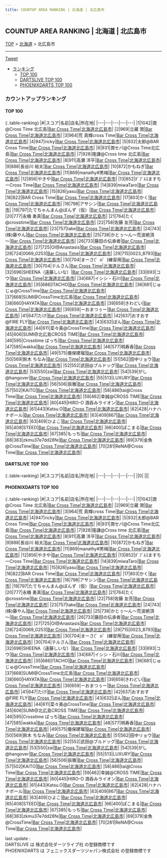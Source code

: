 ```yaml
---
title: COUNTUP AREA RANKING | 北海道 | 北広島市
---
```

## COUNTUP AREA RANKING | 北海道 | 北広島市

[TOP](/darts/rank/) > [北海道](/darts/rank/北海道/) > 北広島市

___

<a href="https://twitter.com/share?ref_src=twsrc%5Etfw" data-text="COUNTUP AREA RANKING | 北海道北広島市" class="twitter-share-button" data-hashtags="DARTSLIVE,PHOENIXDARTS,darts,ダーツ" data-show-count="false">Tweet</a>

* [ランキング](#カウントアップランキング)
    * [TOP 100](#top-100)
    * [DARTSLIVE TOP 100](#dartslive-top-100)
    * [PHOENIXDARTS TOP 100](#phoenixdarts-top-100)

### カウントアップランキング

#### TOP 100



{:.table-ranking}
|#|スコア|名前|店名|所在地|
|---|---|---|---|---|
|1|1042|<span class="rank-name-pd">潤@Cross Time 北広島</span>|<a href="https://vs.phoenixdarts.com/jp/shop/shopDetailInfo/s_80543?s_seq=80543">Bar Cross Time</a>|<a href="/darts/rank/北海道/北広島市">北海道北広島市</a>|
|2|969|<span class="rank-name-pd"><span class="pro-icon-pd"></span>立藏 潤</span>|<a href="https://vs.phoenixdarts.com/jp/shop/shopDetailInfo/s_80543?s_seq=80543">Bar Cross Time</a>|<a href="/darts/rank/北海道/北広島市">北海道北広島市</a>|
|3|964|<span class="rank-name-pd">荒 真輝cross Time</span>|<a href="https://vs.phoenixdarts.com/jp/shop/shopDetailInfo/s_80543?s_seq=80543">Bar Cross Time</a>|<a href="/darts/rank/北海道/北広島市">北海道北広島市</a>|
|4|947|<span class="rank-name-pd">ricky</span>|<a href="https://vs.phoenixdarts.com/jp/shop/shopDetailInfo/s_80543?s_seq=80543">Bar Cross Time</a>|<a href="/darts/rank/北海道/北広島市">北海道北広島市</a>|
|5|932|<span class="rank-name-pd">太郎@BAR Cross Time</span>|<a href="https://vs.phoenixdarts.com/jp/shop/shopDetailInfo/s_80543?s_seq=80543">Bar Cross Time</a>|<a href="/darts/rank/北海道/北広島市">北海道北広島市</a>|
|6|931|<span class="rank-name-pd">潤セパ@Cross Time北広島</span>|<a href="https://vs.phoenixdarts.com/jp/shop/shopDetailInfo/s_80543?s_seq=80543">Bar Cross Time</a>|<a href="/darts/rank/北海道/北広島市">北海道北広島市</a>|
|7|928|<span class="rank-name-pd">隆謙@Cross time 北広島</span>|<a href="https://vs.phoenixdarts.com/jp/shop/shopDetailInfo/s_80543?s_seq=80543">Bar Cross Time</a>|<a href="/darts/rank/北海道/北広島市">北海道北広島市</a>|
|8|911|<span class="rank-name-pd">高瀬 洋平</span>|<a href="https://vs.phoenixdarts.com/jp/shop/shopDetailInfo/s_80543?s_seq=80543">Bar Cross Time</a>|<a href="/darts/rank/北海道/北広島市">北海道北広島市</a>|
|9|888|<span class="rank-name-pd"><span class="pro-icon-pd"></span>長谷川 裕太</span>|<a href="https://vs.phoenixdarts.com/jp/shop/shopDetailInfo/s_80543?s_seq=80543">Bar Cross Time</a>|<a href="/darts/rank/北海道/北広島市">北海道北広島市</a>|
|10|872|<span class="rank-name-pd">かもねぎ</span>|<a href="https://vs.phoenixdarts.com/jp/shop/shopDetailInfo/s_80543?s_seq=80543">Bar Cross Time</a>|<a href="/darts/rank/北海道/北広島市">北海道北広島市</a>|
|11|869|<span class="rank-name-pd">manathy#男梅</span>|<a href="https://vs.phoenixdarts.com/jp/shop/shopDetailInfo/s_80543?s_seq=80543">Bar Cross Time</a>|<a href="/darts/rank/北海道/北広島市">北海道北広島市</a>|
|12|856|<span class="rank-name-pd">やきや</span>|<a href="https://vs.phoenixdarts.com/jp/shop/shopDetailInfo/s_80543?s_seq=80543">Bar Cross Time</a>|<a href="/darts/rank/北海道/北広島市">北海道北広島市</a>|
|13|852|<span class="rank-name-pd">ﾀﾞﾌﾞﾙｽますちーCross Time</span>|<a href="https://vs.phoenixdarts.com/jp/shop/shopDetailInfo/s_80543?s_seq=80543">Bar Cross Time</a>|<a href="/darts/rank/北海道/北広島市">北海道北広島市</a>|
|14|839|<span class="rank-name-pd">miwaTaro</span>|<a href="https://vs.phoenixdarts.com/jp/shop/shopDetailInfo/s_80543?s_seq=80543">Bar Cross Time</a>|<a href="/darts/rank/北海道/北広島市">北海道北広島市</a>|
|15|826|<span class="rank-name-pd">yasu</span>|<a href="https://vs.phoenixdarts.com/jp/shop/shopDetailInfo/s_80543?s_seq=80543">Bar Cross Time</a>|<a href="/darts/rank/北海道/北広島市">北海道北広島市</a>|
|16|822|<span class="rank-name-pd">BAR Cross Time</span>|<a href="https://vs.phoenixdarts.com/jp/shop/shopDetailInfo/s_80543?s_seq=80543">Bar Cross Time</a>|<a href="/darts/rank/北海道/北広島市">北海道北広島市</a>|
|17|803|<span class="rank-name-pd">かく</span>|<a href="https://vs.phoenixdarts.com/jp/shop/shopDetailInfo/s_80543?s_seq=80543">Bar Cross Time</a>|<a href="/darts/rank/北海道/北広島市">北海道北広島市</a>|
|18|798|<span class="rank-name-pd">アサシン</span>|<a href="https://vs.phoenixdarts.com/jp/shop/shopDetailInfo/s_80543?s_seq=80543">Bar Cross Time</a>|<a href="/darts/rank/北海道/北広島市">北海道北広島市</a>|
|19|797|<span class="rank-name-pd">たてちゃんまん@ぼんず（仮）</span>|<a href="https://vs.phoenixdarts.com/jp/shop/shopDetailInfo/s_80543?s_seq=80543">Bar Cross Time</a>|<a href="/darts/rank/北海道/北広島市">北海道北広島市</a>|
|20|777|<span class="rank-name-pd">永桶 勇真</span>|<a href="https://vs.phoenixdarts.com/jp/shop/shopDetailInfo/s_80543?s_seq=80543">Bar Cross Time</a>|<a href="/darts/rank/北海道/北広島市">北海道北広島市</a>|
|21|764|<span class="rank-name-pd">たく@crosstime</span>|<a href="https://vs.phoenixdarts.com/jp/shop/shopDetailInfo/s_80543?s_seq=80543">Bar Cross Time</a>|<a href="/darts/rank/北海道/北広島市">北海道北広島市</a>|
|22|758|<span class="rank-name-pd">佐藤 友亮</span>|<a href="https://vs.phoenixdarts.com/jp/shop/shopDetailInfo/s_80543?s_seq=80543">Bar Cross Time</a>|<a href="/darts/rank/北海道/北広島市">北海道北広島市</a>|
|23|757|<span class="rank-name-pd">take</span>|<a href="https://vs.phoenixdarts.com/jp/shop/shopDetailInfo/s_80543?s_seq=80543">Bar Cross Time</a>|<a href="/darts/rank/北海道/北広島市">北海道北広島市</a>|
|24|743|<span class="rank-name-pd">(株)藤やん</span>|<a href="https://vs.phoenixdarts.com/jp/shop/shopDetailInfo/s_80543?s_seq=80543">Bar Cross Time</a>|<a href="/darts/rank/北海道/北広島市">北海道北広島市</a>|
|25|738|<span class="rank-name-pd">かとぅ～ん～荒波絶頂～</span>|<a href="https://vs.phoenixdarts.com/jp/shop/shopDetailInfo/s_80543?s_seq=80543">Bar Cross Time</a>|<a href="/darts/rank/北海道/北広島市">北海道北広島市</a>|
|26|733|<span class="rank-name-pd">藤田の伝承者</span>|<a href="https://vs.phoenixdarts.com/jp/shop/shopDetailInfo/s_80543?s_seq=80543">Bar Cross Time</a>|<a href="/darts/rank/北海道/北広島市">北海道北広島市</a>|
|27|725|<span class="rank-name-pd">OI@Anastasis</span>|<a href="https://vs.phoenixdarts.com/jp/shop/shopDetailInfo/s_80543?s_seq=80543">Bar Cross Time</a>|<a href="/darts/rank/北海道/北広島市">北海道北広島市</a>|
|28|724|<span class="rank-name-pd">0069_0253</span>|<a href="https://vs.phoenixdarts.com/jp/shop/shopDetailInfo/s_80543?s_seq=80543">Bar Cross Time</a>|<a href="/darts/rank/北海道/北広島市">北海道北広島市</a>|
|29|715|<span class="rank-name-pd">0023_8793</span>|<a href="https://vs.phoenixdarts.com/jp/shop/shopDetailInfo/s_80543?s_seq=80543">Bar Cross Time</a>|<a href="/darts/rank/北海道/北広島市">北海道北広島市</a>|
|30|704|<span class="rank-name-pd">まーさ(゜o゜)練習用</span>|<a href="https://vs.phoenixdarts.com/jp/shop/shopDetailInfo/s_80543?s_seq=80543">Bar Cross Time</a>|<a href="/darts/rank/北海道/北広島市">北海道北広島市</a>|
|30|704|<span class="rank-name-pd">テルさん</span>|<a href="https://vs.phoenixdarts.com/jp/shop/shopDetailInfo/s_80543?s_seq=80543">Bar Cross Time</a>|<a href="/darts/rank/北海道/北広島市">北海道北広島市</a>|
|32|696|<span class="rank-name-pd">SHEENA（遠藤しいな）</span>|<a href="https://vs.phoenixdarts.com/jp/shop/shopDetailInfo/s_80543?s_seq=80543">Bar Cross Time</a>|<a href="/darts/rank/北海道/北広島市">北海道北広島市</a>|
|33|693|<span class="rank-name-pd">コウ</span>|<a href="https://vs.phoenixdarts.com/jp/shop/shopDetailInfo/s_80543?s_seq=80543">Bar Cross Time</a>|<a href="/darts/rank/北海道/北広島市">北海道北広島市</a>|
|34|687|<span class="rank-name-pd">イシシ・石川</span>|<a href="https://vs.phoenixdarts.com/jp/shop/shopDetailInfo/s_80543?s_seq=80543">Bar Cross Time</a>|<a href="/darts/rank/北海道/北広島市">北海道北広島市</a>|
|35|686|<span class="rank-name-pd">ITACHO</span>|<a href="https://vs.phoenixdarts.com/jp/shop/shopDetailInfo/s_80543?s_seq=80543">Bar Cross Time</a>|<a href="/darts/rank/北海道/北広島市">北海道北広島市</a>|
|36|681|<span class="rank-name-pd">じゅじゅ@CrossTime</span>|<a href="https://vs.phoenixdarts.com/jp/shop/shopDetailInfo/s_80543?s_seq=80543">Bar Cross Time</a>|<a href="/darts/rank/北海道/北広島市">北海道北広島市</a>|
|37|668|<span class="rank-name-pd">SUMI@CrossTime北広島</span>|<a href="https://vs.phoenixdarts.com/jp/shop/shopDetailInfo/s_80543?s_seq=80543">Bar Cross Time</a>|<a href="/darts/rank/北海道/北広島市">北海道北広島市</a>|
|38|660|<span class="rank-name-pd">HAYATA</span>|<a href="https://vs.phoenixdarts.com/jp/shop/shopDetailInfo/s_80543?s_seq=80543">Bar Cross Time</a>|<a href="/darts/rank/北海道/北広島市">北海道北広島市</a>|
|39|659|<span class="rank-name-pd">きわどい</span>|<a href="https://vs.phoenixdarts.com/jp/shop/shopDetailInfo/s_80543?s_seq=80543">Bar Cross Time</a>|<a href="/darts/rank/北海道/北広島市">北海道北広島市</a>|
|39|659|<span class="rank-name-pd">ーおまつぅー</span>|<a href="https://vs.phoenixdarts.com/jp/shop/shopDetailInfo/s_80543?s_seq=80543">Bar Cross Time</a>|<a href="/darts/rank/北海道/北広島市">北海道北広島市</a>|
|41|647|<span class="rank-name-pd">たけ</span>|<a href="https://vs.phoenixdarts.com/jp/shop/shopDetailInfo/s_80543?s_seq=80543">Bar Cross Time</a>|<a href="/darts/rank/北海道/北広島市">北海道北広島市</a>|
|42|637|<span class="rank-name-pd">おすおす@FIRE FLY</span>|<a href="https://vs.phoenixdarts.com/jp/shop/shopDetailInfo/s_80543?s_seq=80543">Bar Cross Time</a>|<a href="/darts/rank/北海道/北広島市">北海道北広島市</a>|
|43|632|<span class="rank-name-pd">ぽん</span>|<a href="https://vs.phoenixdarts.com/jp/shop/shopDetailInfo/s_80543?s_seq=80543">Bar Cross Time</a>|<a href="/darts/rank/北海道/北広島市">北海道北広島市</a>|
|44|611|<span class="rank-name-pd">菜々美@CrossTime</span>|<a href="https://vs.phoenixdarts.com/jp/shop/shopDetailInfo/s_80543?s_seq=80543">Bar Cross Time</a>|<a href="/darts/rank/北海道/北広島市">北海道北広島市</a>|
|45|606|<span class="rank-name-pd">SUMI@北広島CROSS TIME</span>|<a href="https://vs.phoenixdarts.com/jp/shop/shopDetailInfo/s_80543?s_seq=80543">Bar Cross Time</a>|<a href="/darts/rank/北海道/北広島市">北海道北広島市</a>|
|46|595|<span class="rank-name-pd">Crosstime ばっち</span>|<a href="https://vs.phoenixdarts.com/jp/shop/shopDetailInfo/s_80543?s_seq=80543">Bar Cross Time</a>|<a href="/darts/rank/北海道/北広島市">北海道北広島市</a>|
|47|585|<span class="rank-name-pd">wakka</span>|<a href="https://vs.phoenixdarts.com/jp/shop/shopDetailInfo/s_80543?s_seq=80543">Bar Cross Time</a>|<a href="/darts/rank/北海道/北広島市">北海道北広島市</a>|
|48|577|<span class="rank-name-pd">明寿香</span>|<a href="https://vs.phoenixdarts.com/jp/shop/shopDetailInfo/s_80543?s_seq=80543">Bar Cross Time</a>|<a href="/darts/rank/北海道/北広島市">北海道北広島市</a>|
|49|575|<span class="rank-name-pd">儀保建瑠</span>|<a href="https://vs.phoenixdarts.com/jp/shop/shopDetailInfo/s_80543?s_seq=80543">Bar Cross Time</a>|<a href="/darts/rank/北海道/北広島市">北海道北広島市</a>|
|50|569|<span class="rank-name-pd">鈴木 ちなみ</span>|<a href="https://vs.phoenixdarts.com/jp/shop/shopDetailInfo/s_80543?s_seq=80543">Bar Cross Time</a>|<a href="/darts/rank/北海道/北広島市">北海道北広島市</a>|
|51|562|<span class="rank-name-pd">田中リョウ</span>|<a href="https://vs.phoenixdarts.com/jp/shop/shopDetailInfo/s_80543?s_seq=80543">Bar Cross Time</a>|<a href="/darts/rank/北海道/北広島市">北海道北広島市</a>|
|52|552|<span class="rank-name-pd">武田@ブルドッグ</span>|<a href="https://vs.phoenixdarts.com/jp/shop/shopDetailInfo/s_80543?s_seq=80543">Bar Cross Time</a>|<a href="/darts/rank/北海道/北広島市">北海道北広島市</a>|
|53|550|<span class="rank-name-pd">zai</span>|<a href="https://vs.phoenixdarts.com/jp/shop/shopDetailInfo/s_80543?s_seq=80543">Bar Cross Time</a>|<a href="/darts/rank/北海道/北広島市">北海道北広島市</a>|
|54|539|<span class="rank-name-pd">がし@hangover</span>|<a href="https://vs.phoenixdarts.com/jp/shop/shopDetailInfo/s_80543?s_seq=80543">Bar Cross Time</a>|<a href="/darts/rank/北海道/北広島市">北海道北広島市</a>|
|55|513|<span class="rank-name-pd">LUXURY</span>|<a href="https://vs.phoenixdarts.com/jp/shop/shopDetailInfo/s_80543?s_seq=80543">Bar Cross Time</a>|<a href="/darts/rank/北海道/北広島市">北海道北広島市</a>|
|56|506|<span class="rank-name-pd">辰雅</span>|<a href="https://vs.phoenixdarts.com/jp/shop/shopDetailInfo/s_80543?s_seq=80543">Bar Cross Time</a>|<a href="/darts/rank/北海道/北広島市">北海道北広島市</a>|
|57|502|<span class="rank-name-pd">KAITO</span>|<a href="https://vs.phoenixdarts.com/jp/shop/shopDetailInfo/s_80543?s_seq=80543">Bar Cross Time</a>|<a href="/darts/rank/北海道/北広島市">北海道北広島市</a>|
|58|486|<span class="rank-name-pd">tai@Cross Time</span>|<a href="https://vs.phoenixdarts.com/jp/shop/shopDetailInfo/s_80543?s_seq=80543">Bar Cross Time</a>|<a href="/darts/rank/北海道/北広島市">北海道北広島市</a>|
|59|462|<span class="rank-name-pd">幸誠@CROSS TIME</span>|<a href="https://vs.phoenixdarts.com/jp/shop/shopDetailInfo/s_80543?s_seq=80543">Bar Cross Time</a>|<a href="/darts/rank/北海道/北広島市">北海道北広島市</a>|
|60|445|<span class="rank-name-pd">HIRO-O    酒呑みライオン</span>|<a href="https://vs.phoenixdarts.com/jp/shop/shopDetailInfo/s_80543?s_seq=80543">Bar Cross Time</a>|<a href="/darts/rank/北海道/北広島市">北海道北広島市</a>|
|61|443|<span class="rank-name-pd">Katsu.O</span>|<a href="https://vs.phoenixdarts.com/jp/shop/shopDetailInfo/s_80543?s_seq=80543">Bar Cross Time</a>|<a href="/darts/rank/北海道/北広島市">北海道北広島市</a>|
|62|428|<span class="rank-name-pd">ハナハナボール</span>|<a href="https://vs.phoenixdarts.com/jp/shop/shopDetailInfo/s_80543?s_seq=80543">Bar Cross Time</a>|<a href="/darts/rank/北海道/北広島市">北海道北広島市</a>|
|63|409|<span class="rank-name-pd">867</span>|<a href="https://vs.phoenixdarts.com/jp/shop/shopDetailInfo/s_80543?s_seq=80543">Bar Cross Time</a>|<a href="/darts/rank/北海道/北広島市">北海道北広島市</a>|
|63|409|<span class="rank-name-pd">ひよこ</span>|<a href="https://vs.phoenixdarts.com/jp/shop/shopDetailInfo/s_80543?s_seq=80543">Bar Cross Time</a>|<a href="/darts/rank/北海道/北広島市">北海道北広島市</a>|
|65|408|<span class="rank-name-pd">STEED</span>|<a href="https://vs.phoenixdarts.com/jp/shop/shopDetailInfo/s_80543?s_seq=80543">Bar Cross Time</a>|<a href="/darts/rank/北海道/北広島市">北海道北広島市</a>|
|66|400|<span class="rank-name-pd">ぽこまる</span>|<a href="https://vs.phoenixdarts.com/jp/shop/shopDetailInfo/s_80543?s_seq=80543">Bar Cross Time</a>|<a href="/darts/rank/北海道/北広島市">北海道北広島市</a>|
|67|385|<span class="rank-name-pd">もっち</span>|<a href="https://vs.phoenixdarts.com/jp/shop/shopDetailInfo/s_80543?s_seq=80543">Bar Cross Time</a>|<a href="/darts/rank/北海道/北広島市">北海道北広島市</a>|
|68|383|<span class="rank-name-pd">zkmu37e7dd28fe</span>|<a href="https://vs.phoenixdarts.com/jp/shop/shopDetailInfo/s_80543?s_seq=80543">Bar Cross Time</a>|<a href="/darts/rank/北海道/北広島市">北海道北広島市</a>|
|69|379|<span class="rank-name-pd">金魚@CrossTime</span>|<a href="https://vs.phoenixdarts.com/jp/shop/shopDetailInfo/s_80543?s_seq=80543">Bar Cross Time</a>|<a href="/darts/rank/北海道/北広島市">北海道北広島市</a>|
|70|281|<span class="rank-name-pd">ReNA@Cross Time</span>|<a href="https://vs.phoenixdarts.com/jp/shop/shopDetailInfo/s_80543?s_seq=80543">Bar Cross Time</a>|<a href="/darts/rank/北海道/北広島市">北海道北広島市</a>|


#### DARTSLIVE TOP 100



{:.table-ranking}
|#|スコア|名前|店名|所在地|
|---|---|---|---|---|
||0|<span class="rank-name-dl"> </span>|<a href=""></a>|<a href="/darts/rank//"></a>|


#### PHOENIXDARTS TOP 100



{:.table-ranking}
|#|スコア|名前|店名|所在地|
|---|---|---|---|---|
|1|1042|<span class="rank-name-pd">潤@Cross Time 北広島</span>|<a href="https://vs.phoenixdarts.com/jp/shop/shopDetailInfo/s_80543?s_seq=80543">Bar Cross Time</a>|<a href="/darts/rank/北海道/北広島市">北海道北広島市</a>|
|2|969|<span class="rank-name-pd"><span class="pro-icon-pd"></span>立藏 潤</span>|<a href="https://vs.phoenixdarts.com/jp/shop/shopDetailInfo/s_80543?s_seq=80543">Bar Cross Time</a>|<a href="/darts/rank/北海道/北広島市">北海道北広島市</a>|
|3|964|<span class="rank-name-pd">荒 真輝cross Time</span>|<a href="https://vs.phoenixdarts.com/jp/shop/shopDetailInfo/s_80543?s_seq=80543">Bar Cross Time</a>|<a href="/darts/rank/北海道/北広島市">北海道北広島市</a>|
|4|947|<span class="rank-name-pd">ricky</span>|<a href="https://vs.phoenixdarts.com/jp/shop/shopDetailInfo/s_80543?s_seq=80543">Bar Cross Time</a>|<a href="/darts/rank/北海道/北広島市">北海道北広島市</a>|
|5|932|<span class="rank-name-pd">太郎@BAR Cross Time</span>|<a href="https://vs.phoenixdarts.com/jp/shop/shopDetailInfo/s_80543?s_seq=80543">Bar Cross Time</a>|<a href="/darts/rank/北海道/北広島市">北海道北広島市</a>|
|6|931|<span class="rank-name-pd">潤セパ@Cross Time北広島</span>|<a href="https://vs.phoenixdarts.com/jp/shop/shopDetailInfo/s_80543?s_seq=80543">Bar Cross Time</a>|<a href="/darts/rank/北海道/北広島市">北海道北広島市</a>|
|7|928|<span class="rank-name-pd">隆謙@Cross time 北広島</span>|<a href="https://vs.phoenixdarts.com/jp/shop/shopDetailInfo/s_80543?s_seq=80543">Bar Cross Time</a>|<a href="/darts/rank/北海道/北広島市">北海道北広島市</a>|
|8|911|<span class="rank-name-pd">高瀬 洋平</span>|<a href="https://vs.phoenixdarts.com/jp/shop/shopDetailInfo/s_80543?s_seq=80543">Bar Cross Time</a>|<a href="/darts/rank/北海道/北広島市">北海道北広島市</a>|
|9|888|<span class="rank-name-pd"><span class="pro-icon-pd"></span>長谷川 裕太</span>|<a href="https://vs.phoenixdarts.com/jp/shop/shopDetailInfo/s_80543?s_seq=80543">Bar Cross Time</a>|<a href="/darts/rank/北海道/北広島市">北海道北広島市</a>|
|10|872|<span class="rank-name-pd">かもねぎ</span>|<a href="https://vs.phoenixdarts.com/jp/shop/shopDetailInfo/s_80543?s_seq=80543">Bar Cross Time</a>|<a href="/darts/rank/北海道/北広島市">北海道北広島市</a>|
|11|869|<span class="rank-name-pd">manathy#男梅</span>|<a href="https://vs.phoenixdarts.com/jp/shop/shopDetailInfo/s_80543?s_seq=80543">Bar Cross Time</a>|<a href="/darts/rank/北海道/北広島市">北海道北広島市</a>|
|12|856|<span class="rank-name-pd">やきや</span>|<a href="https://vs.phoenixdarts.com/jp/shop/shopDetailInfo/s_80543?s_seq=80543">Bar Cross Time</a>|<a href="/darts/rank/北海道/北広島市">北海道北広島市</a>|
|13|852|<span class="rank-name-pd">ﾀﾞﾌﾞﾙｽますちーCross Time</span>|<a href="https://vs.phoenixdarts.com/jp/shop/shopDetailInfo/s_80543?s_seq=80543">Bar Cross Time</a>|<a href="/darts/rank/北海道/北広島市">北海道北広島市</a>|
|14|839|<span class="rank-name-pd">miwaTaro</span>|<a href="https://vs.phoenixdarts.com/jp/shop/shopDetailInfo/s_80543?s_seq=80543">Bar Cross Time</a>|<a href="/darts/rank/北海道/北広島市">北海道北広島市</a>|
|15|826|<span class="rank-name-pd">yasu</span>|<a href="https://vs.phoenixdarts.com/jp/shop/shopDetailInfo/s_80543?s_seq=80543">Bar Cross Time</a>|<a href="/darts/rank/北海道/北広島市">北海道北広島市</a>|
|16|822|<span class="rank-name-pd">BAR Cross Time</span>|<a href="https://vs.phoenixdarts.com/jp/shop/shopDetailInfo/s_80543?s_seq=80543">Bar Cross Time</a>|<a href="/darts/rank/北海道/北広島市">北海道北広島市</a>|
|17|803|<span class="rank-name-pd">かく</span>|<a href="https://vs.phoenixdarts.com/jp/shop/shopDetailInfo/s_80543?s_seq=80543">Bar Cross Time</a>|<a href="/darts/rank/北海道/北広島市">北海道北広島市</a>|
|18|798|<span class="rank-name-pd">アサシン</span>|<a href="https://vs.phoenixdarts.com/jp/shop/shopDetailInfo/s_80543?s_seq=80543">Bar Cross Time</a>|<a href="/darts/rank/北海道/北広島市">北海道北広島市</a>|
|19|797|<span class="rank-name-pd">たてちゃんまん@ぼんず（仮）</span>|<a href="https://vs.phoenixdarts.com/jp/shop/shopDetailInfo/s_80543?s_seq=80543">Bar Cross Time</a>|<a href="/darts/rank/北海道/北広島市">北海道北広島市</a>|
|20|777|<span class="rank-name-pd">永桶 勇真</span>|<a href="https://vs.phoenixdarts.com/jp/shop/shopDetailInfo/s_80543?s_seq=80543">Bar Cross Time</a>|<a href="/darts/rank/北海道/北広島市">北海道北広島市</a>|
|21|764|<span class="rank-name-pd">たく@crosstime</span>|<a href="https://vs.phoenixdarts.com/jp/shop/shopDetailInfo/s_80543?s_seq=80543">Bar Cross Time</a>|<a href="/darts/rank/北海道/北広島市">北海道北広島市</a>|
|22|758|<span class="rank-name-pd">佐藤 友亮</span>|<a href="https://vs.phoenixdarts.com/jp/shop/shopDetailInfo/s_80543?s_seq=80543">Bar Cross Time</a>|<a href="/darts/rank/北海道/北広島市">北海道北広島市</a>|
|23|757|<span class="rank-name-pd">take</span>|<a href="https://vs.phoenixdarts.com/jp/shop/shopDetailInfo/s_80543?s_seq=80543">Bar Cross Time</a>|<a href="/darts/rank/北海道/北広島市">北海道北広島市</a>|
|24|743|<span class="rank-name-pd">(株)藤やん</span>|<a href="https://vs.phoenixdarts.com/jp/shop/shopDetailInfo/s_80543?s_seq=80543">Bar Cross Time</a>|<a href="/darts/rank/北海道/北広島市">北海道北広島市</a>|
|25|738|<span class="rank-name-pd">かとぅ～ん～荒波絶頂～</span>|<a href="https://vs.phoenixdarts.com/jp/shop/shopDetailInfo/s_80543?s_seq=80543">Bar Cross Time</a>|<a href="/darts/rank/北海道/北広島市">北海道北広島市</a>|
|26|733|<span class="rank-name-pd">藤田の伝承者</span>|<a href="https://vs.phoenixdarts.com/jp/shop/shopDetailInfo/s_80543?s_seq=80543">Bar Cross Time</a>|<a href="/darts/rank/北海道/北広島市">北海道北広島市</a>|
|27|725|<span class="rank-name-pd">OI@Anastasis</span>|<a href="https://vs.phoenixdarts.com/jp/shop/shopDetailInfo/s_80543?s_seq=80543">Bar Cross Time</a>|<a href="/darts/rank/北海道/北広島市">北海道北広島市</a>|
|28|724|<span class="rank-name-pd">0069_0253</span>|<a href="https://vs.phoenixdarts.com/jp/shop/shopDetailInfo/s_80543?s_seq=80543">Bar Cross Time</a>|<a href="/darts/rank/北海道/北広島市">北海道北広島市</a>|
|29|715|<span class="rank-name-pd">0023_8793</span>|<a href="https://vs.phoenixdarts.com/jp/shop/shopDetailInfo/s_80543?s_seq=80543">Bar Cross Time</a>|<a href="/darts/rank/北海道/北広島市">北海道北広島市</a>|
|30|704|<span class="rank-name-pd">まーさ(゜o゜)練習用</span>|<a href="https://vs.phoenixdarts.com/jp/shop/shopDetailInfo/s_80543?s_seq=80543">Bar Cross Time</a>|<a href="/darts/rank/北海道/北広島市">北海道北広島市</a>|
|30|704|<span class="rank-name-pd">テルさん</span>|<a href="https://vs.phoenixdarts.com/jp/shop/shopDetailInfo/s_80543?s_seq=80543">Bar Cross Time</a>|<a href="/darts/rank/北海道/北広島市">北海道北広島市</a>|
|32|696|<span class="rank-name-pd">SHEENA（遠藤しいな）</span>|<a href="https://vs.phoenixdarts.com/jp/shop/shopDetailInfo/s_80543?s_seq=80543">Bar Cross Time</a>|<a href="/darts/rank/北海道/北広島市">北海道北広島市</a>|
|33|693|<span class="rank-name-pd">コウ</span>|<a href="https://vs.phoenixdarts.com/jp/shop/shopDetailInfo/s_80543?s_seq=80543">Bar Cross Time</a>|<a href="/darts/rank/北海道/北広島市">北海道北広島市</a>|
|34|687|<span class="rank-name-pd">イシシ・石川</span>|<a href="https://vs.phoenixdarts.com/jp/shop/shopDetailInfo/s_80543?s_seq=80543">Bar Cross Time</a>|<a href="/darts/rank/北海道/北広島市">北海道北広島市</a>|
|35|686|<span class="rank-name-pd">ITACHO</span>|<a href="https://vs.phoenixdarts.com/jp/shop/shopDetailInfo/s_80543?s_seq=80543">Bar Cross Time</a>|<a href="/darts/rank/北海道/北広島市">北海道北広島市</a>|
|36|681|<span class="rank-name-pd">じゅじゅ@CrossTime</span>|<a href="https://vs.phoenixdarts.com/jp/shop/shopDetailInfo/s_80543?s_seq=80543">Bar Cross Time</a>|<a href="/darts/rank/北海道/北広島市">北海道北広島市</a>|
|37|668|<span class="rank-name-pd">SUMI@CrossTime北広島</span>|<a href="https://vs.phoenixdarts.com/jp/shop/shopDetailInfo/s_80543?s_seq=80543">Bar Cross Time</a>|<a href="/darts/rank/北海道/北広島市">北海道北広島市</a>|
|38|660|<span class="rank-name-pd">HAYATA</span>|<a href="https://vs.phoenixdarts.com/jp/shop/shopDetailInfo/s_80543?s_seq=80543">Bar Cross Time</a>|<a href="/darts/rank/北海道/北広島市">北海道北広島市</a>|
|39|659|<span class="rank-name-pd">きわどい</span>|<a href="https://vs.phoenixdarts.com/jp/shop/shopDetailInfo/s_80543?s_seq=80543">Bar Cross Time</a>|<a href="/darts/rank/北海道/北広島市">北海道北広島市</a>|
|39|659|<span class="rank-name-pd">ーおまつぅー</span>|<a href="https://vs.phoenixdarts.com/jp/shop/shopDetailInfo/s_80543?s_seq=80543">Bar Cross Time</a>|<a href="/darts/rank/北海道/北広島市">北海道北広島市</a>|
|41|647|<span class="rank-name-pd">たけ</span>|<a href="https://vs.phoenixdarts.com/jp/shop/shopDetailInfo/s_80543?s_seq=80543">Bar Cross Time</a>|<a href="/darts/rank/北海道/北広島市">北海道北広島市</a>|
|42|637|<span class="rank-name-pd">おすおす@FIRE FLY</span>|<a href="https://vs.phoenixdarts.com/jp/shop/shopDetailInfo/s_80543?s_seq=80543">Bar Cross Time</a>|<a href="/darts/rank/北海道/北広島市">北海道北広島市</a>|
|43|632|<span class="rank-name-pd">ぽん</span>|<a href="https://vs.phoenixdarts.com/jp/shop/shopDetailInfo/s_80543?s_seq=80543">Bar Cross Time</a>|<a href="/darts/rank/北海道/北広島市">北海道北広島市</a>|
|44|611|<span class="rank-name-pd">菜々美@CrossTime</span>|<a href="https://vs.phoenixdarts.com/jp/shop/shopDetailInfo/s_80543?s_seq=80543">Bar Cross Time</a>|<a href="/darts/rank/北海道/北広島市">北海道北広島市</a>|
|45|606|<span class="rank-name-pd">SUMI@北広島CROSS TIME</span>|<a href="https://vs.phoenixdarts.com/jp/shop/shopDetailInfo/s_80543?s_seq=80543">Bar Cross Time</a>|<a href="/darts/rank/北海道/北広島市">北海道北広島市</a>|
|46|595|<span class="rank-name-pd">Crosstime ばっち</span>|<a href="https://vs.phoenixdarts.com/jp/shop/shopDetailInfo/s_80543?s_seq=80543">Bar Cross Time</a>|<a href="/darts/rank/北海道/北広島市">北海道北広島市</a>|
|47|585|<span class="rank-name-pd">wakka</span>|<a href="https://vs.phoenixdarts.com/jp/shop/shopDetailInfo/s_80543?s_seq=80543">Bar Cross Time</a>|<a href="/darts/rank/北海道/北広島市">北海道北広島市</a>|
|48|577|<span class="rank-name-pd">明寿香</span>|<a href="https://vs.phoenixdarts.com/jp/shop/shopDetailInfo/s_80543?s_seq=80543">Bar Cross Time</a>|<a href="/darts/rank/北海道/北広島市">北海道北広島市</a>|
|49|575|<span class="rank-name-pd">儀保建瑠</span>|<a href="https://vs.phoenixdarts.com/jp/shop/shopDetailInfo/s_80543?s_seq=80543">Bar Cross Time</a>|<a href="/darts/rank/北海道/北広島市">北海道北広島市</a>|
|50|569|<span class="rank-name-pd">鈴木 ちなみ</span>|<a href="https://vs.phoenixdarts.com/jp/shop/shopDetailInfo/s_80543?s_seq=80543">Bar Cross Time</a>|<a href="/darts/rank/北海道/北広島市">北海道北広島市</a>|
|51|562|<span class="rank-name-pd">田中リョウ</span>|<a href="https://vs.phoenixdarts.com/jp/shop/shopDetailInfo/s_80543?s_seq=80543">Bar Cross Time</a>|<a href="/darts/rank/北海道/北広島市">北海道北広島市</a>|
|52|552|<span class="rank-name-pd">武田@ブルドッグ</span>|<a href="https://vs.phoenixdarts.com/jp/shop/shopDetailInfo/s_80543?s_seq=80543">Bar Cross Time</a>|<a href="/darts/rank/北海道/北広島市">北海道北広島市</a>|
|53|550|<span class="rank-name-pd">zai</span>|<a href="https://vs.phoenixdarts.com/jp/shop/shopDetailInfo/s_80543?s_seq=80543">Bar Cross Time</a>|<a href="/darts/rank/北海道/北広島市">北海道北広島市</a>|
|54|539|<span class="rank-name-pd">がし@hangover</span>|<a href="https://vs.phoenixdarts.com/jp/shop/shopDetailInfo/s_80543?s_seq=80543">Bar Cross Time</a>|<a href="/darts/rank/北海道/北広島市">北海道北広島市</a>|
|55|513|<span class="rank-name-pd">LUXURY</span>|<a href="https://vs.phoenixdarts.com/jp/shop/shopDetailInfo/s_80543?s_seq=80543">Bar Cross Time</a>|<a href="/darts/rank/北海道/北広島市">北海道北広島市</a>|
|56|506|<span class="rank-name-pd">辰雅</span>|<a href="https://vs.phoenixdarts.com/jp/shop/shopDetailInfo/s_80543?s_seq=80543">Bar Cross Time</a>|<a href="/darts/rank/北海道/北広島市">北海道北広島市</a>|
|57|502|<span class="rank-name-pd">KAITO</span>|<a href="https://vs.phoenixdarts.com/jp/shop/shopDetailInfo/s_80543?s_seq=80543">Bar Cross Time</a>|<a href="/darts/rank/北海道/北広島市">北海道北広島市</a>|
|58|486|<span class="rank-name-pd">tai@Cross Time</span>|<a href="https://vs.phoenixdarts.com/jp/shop/shopDetailInfo/s_80543?s_seq=80543">Bar Cross Time</a>|<a href="/darts/rank/北海道/北広島市">北海道北広島市</a>|
|59|462|<span class="rank-name-pd">幸誠@CROSS TIME</span>|<a href="https://vs.phoenixdarts.com/jp/shop/shopDetailInfo/s_80543?s_seq=80543">Bar Cross Time</a>|<a href="/darts/rank/北海道/北広島市">北海道北広島市</a>|
|60|445|<span class="rank-name-pd">HIRO-O    酒呑みライオン</span>|<a href="https://vs.phoenixdarts.com/jp/shop/shopDetailInfo/s_80543?s_seq=80543">Bar Cross Time</a>|<a href="/darts/rank/北海道/北広島市">北海道北広島市</a>|
|61|443|<span class="rank-name-pd">Katsu.O</span>|<a href="https://vs.phoenixdarts.com/jp/shop/shopDetailInfo/s_80543?s_seq=80543">Bar Cross Time</a>|<a href="/darts/rank/北海道/北広島市">北海道北広島市</a>|
|62|428|<span class="rank-name-pd">ハナハナボール</span>|<a href="https://vs.phoenixdarts.com/jp/shop/shopDetailInfo/s_80543?s_seq=80543">Bar Cross Time</a>|<a href="/darts/rank/北海道/北広島市">北海道北広島市</a>|
|63|409|<span class="rank-name-pd">867</span>|<a href="https://vs.phoenixdarts.com/jp/shop/shopDetailInfo/s_80543?s_seq=80543">Bar Cross Time</a>|<a href="/darts/rank/北海道/北広島市">北海道北広島市</a>|
|63|409|<span class="rank-name-pd">ひよこ</span>|<a href="https://vs.phoenixdarts.com/jp/shop/shopDetailInfo/s_80543?s_seq=80543">Bar Cross Time</a>|<a href="/darts/rank/北海道/北広島市">北海道北広島市</a>|
|65|408|<span class="rank-name-pd">STEED</span>|<a href="https://vs.phoenixdarts.com/jp/shop/shopDetailInfo/s_80543?s_seq=80543">Bar Cross Time</a>|<a href="/darts/rank/北海道/北広島市">北海道北広島市</a>|
|66|400|<span class="rank-name-pd">ぽこまる</span>|<a href="https://vs.phoenixdarts.com/jp/shop/shopDetailInfo/s_80543?s_seq=80543">Bar Cross Time</a>|<a href="/darts/rank/北海道/北広島市">北海道北広島市</a>|
|67|385|<span class="rank-name-pd">もっち</span>|<a href="https://vs.phoenixdarts.com/jp/shop/shopDetailInfo/s_80543?s_seq=80543">Bar Cross Time</a>|<a href="/darts/rank/北海道/北広島市">北海道北広島市</a>|
|68|383|<span class="rank-name-pd">zkmu37e7dd28fe</span>|<a href="https://vs.phoenixdarts.com/jp/shop/shopDetailInfo/s_80543?s_seq=80543">Bar Cross Time</a>|<a href="/darts/rank/北海道/北広島市">北海道北広島市</a>|
|69|379|<span class="rank-name-pd">金魚@CrossTime</span>|<a href="https://vs.phoenixdarts.com/jp/shop/shopDetailInfo/s_80543?s_seq=80543">Bar Cross Time</a>|<a href="/darts/rank/北海道/北広島市">北海道北広島市</a>|
|70|281|<span class="rank-name-pd">ReNA@Cross Time</span>|<a href="https://vs.phoenixdarts.com/jp/shop/shopDetailInfo/s_80543?s_seq=80543">Bar Cross Time</a>|<a href="/darts/rank/北海道/北広島市">北海道北広島市</a>|


<div class="footer border-top border-gray-light mt-5 pt-3 text-right text-gray">
    last update : <span style="font-weight: italic" id="foot_last_modified"></span><br />
    DARTSLIVE は 株式会社ダーツライブ社 の登録商標です<br />
    PHOENIXDARTS は フェニックスダーツジャパン株式会社 の登録商標です<br />
</div>

<script src="https://cdnjs.cloudflare.com/ajax/libs/jquery.tablesorter/2.31.3/js/jquery.tablesorter.min.js" integrity="sha512-qzgd5cYSZcosqpzpn7zF2ZId8f/8CHmFKZ8j7mU4OUXTNRd5g+ZHBPsgKEwoqxCtdQvExE5LprwwPAgoicguNg==" crossorigin="anonymous" referrerpolicy="no-referrer"></script>
<link rel="stylesheet" href="https://cdnjs.cloudflare.com/ajax/libs/jquery.tablesorter/2.31.3/css/theme.default.min.css" integrity="sha512-wghhOJkjQX0Lh3NSWvNKeZ0ZpNn+SPVXX1Qyc9OCaogADktxrBiBdKGDoqVUOyhStvMBmJQ8ZdMHiR3wuEq8+w==" crossorigin="anonymous" referrerpolicy="no-referrer" />
<script>
$(function() {
    $(".table-ranking").tablesorter({sortList:[[0, 0]]});
    $("#foot_last_modified").text(formatDate(new Date(document.lastModified), 'yyyy-MM-dd HH:mm:ss'));
});
</script>

<script async src="https://platform.twitter.com/widgets.js" charset="utf-8"></script>